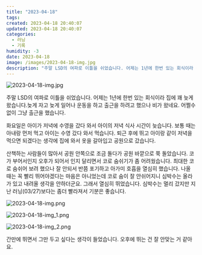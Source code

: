 ```yaml
---
title: "2023-04-18"
tags:
created: 2023-04-18 20:40:07
updated: 2023-04-18 20:40:07
categories:
  - 러닝
  - 기록
humidity: -3
date: 2023-04-18
image: /images/2023-04-18-img.jpg
description: "주말 LSD의 여파로 이틀을 쉬었습니다. 어제는 1년에 한번 있는 회식이라 집에 꽤 늦게 왔습니다.늦게 자고 늦게 일어나 운동을 하고 출근을 하려고 했으나 비가 왔네요. 어쩔수 없이 그냥 출근을 했습니다. 화요일은 아이가 저녁에 수영을 갔다 와서 아이의 저녁 식사 시간이 늦습니다. 보통"
---
```


![2023-04-18-img.jpg](/images/2023-04-18-img.jpg)
 
 

주말 LSD의 여파로 이틀을 쉬었습니다. 어제는 1년에 한번 있는 회식이라 집에 꽤 늦게 왔습니다.늦게 자고 늦게 일어나 운동을 하고 출근을 하려고 했으나 비가 왔네요. 어쩔수 없이 그냥 출근을 했습니다.

화요일은 아이가 저녁에 수영을 갔다 와서 아이의 저녁 식사 시간이 늦습니다. 보통 때는 아내랑 먼저 먹고 아이는 수영 갔다 와서 먹습니다. 퇴근 후에 뛰고 아이랑 같이 저녁을 먹으면 되겠다는 생각에 집에 와서 옷을 갈아입고 공원으로 갔습니다.

산책하는 사람들이 많아서 공원 안쪽으로 조금 돌다가 공원 바깥으로 쭉 돌았습니다. 코가 부어서인지 오후가 되어서 인지 달리면서 코로 숨쉬기가 좀 어려웠습니다. 최대한 코로 숨쉬어 보려 했으나 잘 안되서 반쯤 포기하고 아가미 호흡을 열심히 했습니다. 나올 때는 꼭 빨리 뛰어야겠다는 마음은 아니었는데 코로 숨이 잘 안쉬어지니 심박수는 올라가 있고 내려올 생각을 안하더군요. 그래서 열심히 뛰었습니다. 심박수는 멀리 갔지만 지난 러닝(03/27)보다는 좀더 빨라져서 기분은 좋습니다.

 
 ![2023-04-18-img.png](/images/2023-04-18-img.png)
 
 

 
 ![2023-04-18-img_1.png](/images/2023-04-18-img_1.png)
 
 

 
 ![2023-04-18-img_2.png](/images/2023-04-18-img_2.png)
 
 

간만에 뛰면서 그만 두고 싶다는 생각이 들었습니다.
오후에 뛰는 건 잘 안맞는 거 같아요.
